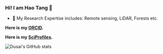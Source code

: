 ### Hi! I am Hao Tang 👋

- 🔭 My Research Expertise includes: Remote sensing, LiDAR, Forests etc.

**Here is my [ORCID](https://orcid.org/0009-0002-4948-8900).**

**Here is my [SciProfiles](https://sciprofiles.com/profile/tangh).**

  
![Dusai's GitHub stats](https://github-readme-stats.vercel.app/api?username=HaoTang-1)


<!--
**HaoTang-1/HaoTang-1** is a ✨ _special_ ✨ repository because its `README.md` (this file) appears on your GitHub profile.

Here are some ideas to get you started:

- 🔭 I’m currently working on ...
- 🌱 I’m currently learning ...
- 👯 I’m looking to collaborate on ...
- 🤔 I’m looking for help with ...
- 💬 Ask me about ...
- 📫 How to reach me: ...
- 😄 Pronouns: ...
- ⚡ Fun fact: ...
-->

